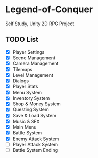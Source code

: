 # Legend-of-Conquer
Self Study, Unity 2D RPG Project 

## TODO List
- [X] Player Settings
- [X] Scene Management
- [X] Camera Management
- [X] Tilemaps
- [X] Level Management
- [X] Dialogs
- [X] Player Stats
- [X] Menu System
- [X] Inventory System
- [X] Shop & Money System
- [X] Questing System
- [X] Save & Load System
- [X] Music & SFX
- [X] Main Menu
- [X] Battle System
- [X] Enemy Attack System
- [ ] Player Attack System
- [ ] Battle System Ending
